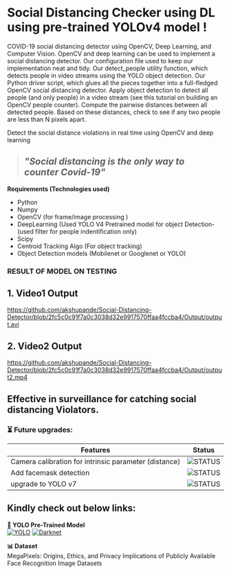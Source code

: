 # Social Distancing Checker using DL using pre-trained YOLOv4 model !
COVID-19 social distancing detector using OpenCV, Deep Learning, and Computer Vision. OpenCV and deep learning can be used to implement a social distancing detector. Our configuration file used to keep our implementation neat and tidy. Our detect_people utility function, which detects people in video streams using the YOLO object detection. Our Python driver script, which glues all the pieces together into a full-fledged OpenCV social distancing detector. Apply object detection to detect all people (and only people) in a video stream (see this tutorial on building an OpenCV people counter). Compute the pairwise distances between all detected people. Based on these distances, check to see if any two people are less than N pixels apart.

Detect the social distance violations in real time using OpenCV and deep learning

> ## ***"Social distancing is the only way to counter Covid-19"***

**Requirements (Technologies used)**
- Python
- Numpy
- OpenCV (for frame/image processing )
- DeepLearning (Used YOLO V4 Pretrained model for object Detection-(used filter for people indentification only)
- Scipy
- Centroid Tracking Algo (For object  tracking)
- Object Detection models (Mobilenet or Googlenet or YOLO)

### RESULT OF MODEL ON TESTING 

## 1. Video1 Output
https://github.com/akshupande/Social-Distancing-Detector/blob/2fc5c0c91f7a0c3038d32e9917570ffaa4fccba4/Output/output.avi

## 2. Video2 Output
https://github.com/akshupande/Social-Distancing-Detector/blob/2fc5c0c91f7a0c3038d32e9917570ffaa4fccba4/Output/output2.mp4

## Effective in surveillance for catching social distancing Violators.

### ⏳ Future upgrades:

| Features                                              | Status                                                                |
| ----------------------------------------------------- | --------------------------------------------------------------------- |
| Camera calibration for intrinsic parameter (distance) | ![STATUS](https://img.shields.io/badge/camera_calibration-TBD-orange) |
| Add facemask detection                                | ![STATUS](https://img.shields.io/badge/face_mask-TBD-orange)          |
| upgrade to YOLO v7                                    | ![STATUS](https://img.shields.io/badge/build-passed-brightgreen)      |


## Kindly check out below links:

**👀 YOLO Pre-Trained Model** </br>
[![YOLO](https://img.shields.io/badge/YOLO-Darknet-YELLOW)](https://pjreddie.com/darknet/yolo/) [![Darknet](https://img.shields.io/badge/Darknet-GitHub-lightgrey)](https://github.com/pjreddie/darknet.git)

**📊 Dataset** </br>
MegaPixels: Origins, Ethics, and Privacy Implications of Publicly Available Face Recognition Image Datasets </br>
